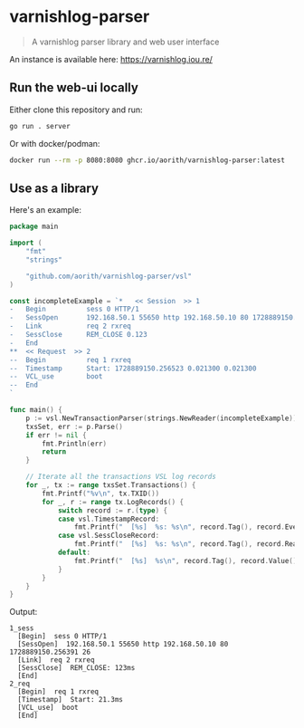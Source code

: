 # varnishlog-parser

> A varnishlog parser library and web user interface

An instance is available here: https://varnishlog.iou.re/

## Run the web-ui locally

Either clone this repository and run:

```sh
go run . server
```

Or with docker/podman:

```sh
docker run --rm -p 8080:8080 ghcr.io/aorith/varnishlog-parser:latest
```

## Use as a library

Here's an example:

```go
package main

import (
	"fmt"
	"strings"

	"github.com/aorith/varnishlog-parser/vsl"
)

const incompleteExample = `*   << Session  >> 1
-   Begin          sess 0 HTTP/1
-   SessOpen       192.168.50.1 55650 http 192.168.50.10 80 1728889150.256391 26
-   Link           req 2 rxreq
-   SessClose      REM_CLOSE 0.123
-   End
**  << Request  >> 2
--  Begin          req 1 rxreq
--  Timestamp      Start: 1728889150.256523 0.021300 0.021300
--  VCL_use        boot
--  End
`

func main() {
	p := vsl.NewTransactionParser(strings.NewReader(incompleteExample))
	txsSet, err := p.Parse()
	if err != nil {
		fmt.Println(err)
		return
	}

	// Iterate all the transactions VSL log records
	for _, tx := range txsSet.Transactions() {
		fmt.Printf("%v\n", tx.TXID())
		for _, r := range tx.LogRecords() {
			switch record := r.(type) {
			case vsl.TimestampRecord:
				fmt.Printf("  [%s]  %s: %s\n", record.Tag(), record.EventLabel(), record.SinceLast().String())
			case vsl.SessCloseRecord:
				fmt.Printf("  [%s]  %s: %s\n", record.Tag(), record.Reason(), record.Duration().String())
			default:
				fmt.Printf("  [%s]  %s\n", record.Tag(), record.Value())
			}
		}
	}
}
```

Output:

```
1_sess
  [Begin]  sess 0 HTTP/1
  [SessOpen]  192.168.50.1 55650 http 192.168.50.10 80 1728889150.256391 26
  [Link]  req 2 rxreq
  [SessClose]  REM_CLOSE: 123ms
  [End]  
2_req
  [Begin]  req 1 rxreq
  [Timestamp]  Start: 21.3ms
  [VCL_use]  boot
  [End]  
```
